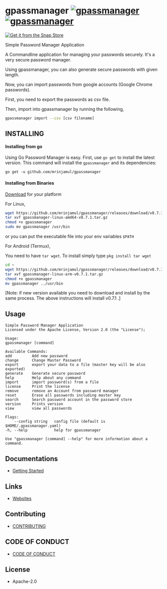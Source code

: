 # gpassmanager [![gpassmanager](https://snapcraft.io/gpassmanager/badge.svg)](https://snapcraft.io/gpassmanager)[![gpassmanager](https://snapcraft.io/gpassmanager/trending.svg?name=0)](https://snapcraft.io/gpassmanager)

[![Get it from the Snap Store](https://snapcraft.io/static/images/badges/en/snap-store-black.svg)](https://snapcraft.io/gpassmanager)

Simple Password Manager Application

A Commandline application for managing your passwords securely.
It's a very secure password manager.

Using gpassmanager, you can also generate secure passwords with given length.

Now, you can import passwords from google accounts (Google Chrome passwords).

First, you need to export the passwords as csv file.

Then, import into gpassmanager by running the following,

```sh
gpassmanager import --csv [csv filename]
```

## INSTALLING

#### Installing from go

Using Go Password Manager is easy. First, use `go get` to install the latest version. This command will install the `gpassmanager` and its dependencies:

`go get -u github.com/mrinjamul/gpassmanager`

#### Installing from Binaries

[Download](https://github.com/mrinjamul/gpassmanager/releases) for your platform

For Linux,

```sh
wget https://github.com/mrinjamul/gpassmanager/releases/download/v0.7.1/gpassmanager-linux-amd64-v0.7.1.tar.gz
tar xvf gpassmanager-linux-amd64-v0.7.1.tar.gz
chmod +x gpassmanager
sudo mv gpassmanager /usr/bin
```

or you can put the executable file into your env variables `$PATH`

For Android (Termux),

You need to have `tar wget`. To install simply type `pkg install tar wget`

```sh
cd ~
wget https://github.com/mrinjamul/gpassmanager/releases/download/v0.7.1/gpassmanager-linux-arm-v0.7.1.tar.gz
tar xvf gpassmanager-linux-arm-v0.7.1.tar.gz
chmod +x gpassmanager
mv gpassmanager ../usr/bin
```

[Note: if new version available you need to download and install by the same process. The above instructions will install v0.7.1 .]

## Usage

    Simple Password Manager Application
    Licensed under the Apache License, Version 2.0 (the "License");

    Usage:
    gpassmanager [command]

    Available Commands:
    add         Add new password
    change      Change Master Password
    export      export your data to a file (master key will be also exported)
    generate    Generate secure password
    help        Help about any command
    import      import password(s) from a file
    license     Print the license
    remove      remove an Account from password manager
    reset       Erase all passwords including master key
    search      Search password account in the password store
    version     Prints version
    view        view all passwords

    Flags:
        --config string   config file (default is $HOME/.gpassmanager.yaml)
    -h, --help            help for gpassmanager

    Use "gpassmanager [command] --help" for more information about a command.

## Documentations

- [Getting Started](docs/README.md)

## Links

- [Websites](https://mrinjamul.github.io/gpassmanager)

## Contributing

- [CONTRIBUTING](CONTRIBUTING.md)

## CODE OF CONDUCT

- [CODE OF CONDUCT](CODE_OF_CONDUCT.md)

## License

- Apache-2.0
